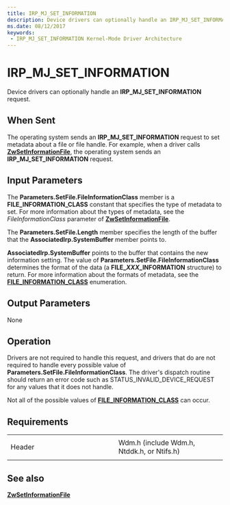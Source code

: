 ```yaml
---
title: IRP_MJ_SET_INFORMATION
description: Device drivers can optionally handle an IRP_MJ_SET_INFORMATION request.
ms.date: 08/12/2017
keywords:
 - IRP_MJ_SET_INFORMATION Kernel-Mode Driver Architecture
---
```


# IRP\_MJ\_SET\_INFORMATION


Device drivers can optionally handle an **IRP\_MJ\_SET\_INFORMATION** request.

## When Sent

The operating system sends an **IRP\_MJ\_SET\_INFORMATION** request to set metadata about a file or file handle. For example, when a driver calls [**ZwSetInformationFile**](/windows-hardware/drivers/ddi/ntifs/nf-ntifs-ntsetinformationfile), the operating system sends an **IRP\_MJ\_SET\_INFORMATION** request.

## Input Parameters


The **Parameters.SetFile.FileInformationClass** member is a **FILE\_INFORMATION\_CLASS** constant that specifies the type of metadata to set. For more information about the types of metadata, see the *FileInformationClass* parameter of [**ZwSetInformationFile**](/windows-hardware/drivers/ddi/ntifs/nf-ntifs-ntsetinformationfile).

The **Parameters.SetFile.Length** member specifies the length of the buffer that the **AssociatedIrp.SystemBuffer** member points to.

**AssociatedIrp.SystemBuffer** points to the buffer that contains the new information setting. The value of **Parameters.SetFile.FileInformationClass** determines the format of the data (a **FILE\_*XXX*\_INFORMATION** structure) to return. For more information about the formats of metadata, see the [**FILE\_INFORMATION\_CLASS**](/windows-hardware/drivers/ddi/wdm/ne-wdm-_file_information_class) enumeration.

## Output Parameters


None

## Operation

Drivers are not required to handle this request, and drivers that do are not required to handle every possible value of **Parameters.SetFile.FileInformationClass**. The driver's dispatch routine should return an error code such as STATUS\_INVALID\_DEVICE\_REQUEST for any values that it does not handle.

Not all of the possible values of [**FILE\_INFORMATION\_CLASS**](/windows-hardware/drivers/ddi/wdm/ne-wdm-_file_information_class) can occur.

## Requirements

<table>
<colgroup>
<col width="50%" />
<col width="50%" />
</colgroup>
<tbody>
<tr class="odd">
<td><p>Header</p></td>
<td>Wdm.h (include Wdm.h, Ntddk.h, or Ntifs.h)</td>
</tr>
</tbody>
</table>

## See also


[**ZwSetInformationFile**](/windows-hardware/drivers/ddi/ntifs/nf-ntifs-ntsetinformationfile)

 


